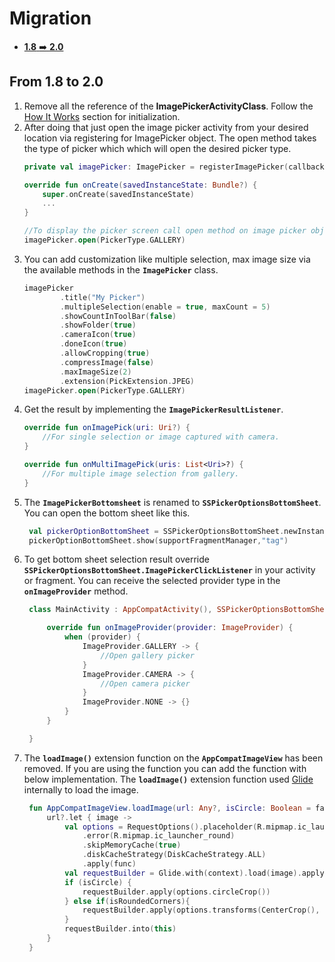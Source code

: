 # Migration

- [**1.8**  :arrow_right:  **2.0**](#from-18-to-20)

## From 1.8 to 2.0
1. Remove all the reference of the **ImagePickerActivityClass**. Follow the [How It Works](../README.md#books-how-it-works) section for initialization.
2. After doing that just open the image picker activity from your desired location via registering for ImagePicker object. The open method takes the type of picker which which will open the desired picker type.
    ```kotlin
    private val imagePicker: ImagePicker = registerImagePicker(callback = this)

    override fun onCreate(savedInstanceState: Bundle?) {
        super.onCreate(savedInstanceState)
        ...
    }
    
    //To display the picker screen call open method on image picker object passing the picker type.
    imagePicker.open(PickerType.GALLERY)
    ```
3. You can add customization like multiple selection, max image size via the available methods in the **`ImagePicker`** class.
    ```kotlin
    imagePicker
            .title("My Picker")
            .multipleSelection(enable = true, maxCount = 5)
            .showCountInToolBar(false)
            .showFolder(true)
            .cameraIcon(true)
            .doneIcon(true)
            .allowCropping(true)
            .compressImage(false)
            .maxImageSize(2)
            .extension(PickExtension.JPEG)
    imagePicker.open(PickerType.GALLERY)
    ```
4. Get the result by implementing the **`ImagePickerResultListener`**.
    ```kotlin
    override fun onImagePick(uri: Uri?) {
        //For single selection or image captured with camera.
    }

    override fun onMultiImagePick(uris: List<Uri>?) {
        //For multiple image selection from gallery.
    }
    ```
5. The **`ImagePickerBottomsheet`** is renamed to **`SSPickerOptionsBottomSheet`**. You can open the bottom sheet like this.
   ```kotlin
    val pickerOptionBottomSheet = SSPickerOptionsBottomSheet.newInstance()
    pickerOptionBottomSheet.show(supportFragmentManager,"tag")
   ```
6. To get bottom sheet selection result override **`SSPickerOptionsBottomSheet.ImagePickerClickListener`** in your activity or fragment. You can receive the selected provider type in the **`onImageProvider`** method.
   ```kotlin
    class MainActivity : AppCompatActivity(), SSPickerOptionsBottomSheet.ImagePickerClickListener {

        override fun onImageProvider(provider: ImageProvider) {
            when (provider) {
                ImageProvider.GALLERY -> {
                    //Open gallery picker
                }
                ImageProvider.CAMERA -> {
                    //Open camera picker
                }
                ImageProvider.NONE -> {}
            }
        }

    }
   ```
7. The **`loadImage()`** extension function on the **`AppCompatImageView`** has been removed. If you are using the function you can add the function with below implementation. The **`loadImage()`** extension function used [Glide](https://github.com/bumptech/glide) internally to load the image.
   ```kotlin
    fun AppCompatImageView.loadImage(url: Any?, isCircle: Boolean = false, isRoundedCorners: Boolean = false, func: RequestOptions.() -> Unit) {
        url?.let { image ->
            val options = RequestOptions().placeholder(R.mipmap.ic_launcher_round)
                .error(R.mipmap.ic_launcher_round)
                .skipMemoryCache(true)
                .diskCacheStrategy(DiskCacheStrategy.ALL)
                .apply(func)
            val requestBuilder = Glide.with(context).load(image).apply(options)
            if (isCircle) {
                requestBuilder.apply(options.circleCrop())
            } else if(isRoundedCorners){
                requestBuilder.apply(options.transforms(CenterCrop(), RoundedCorners(18)))
            }
            requestBuilder.into(this)
        }
    }
   ```